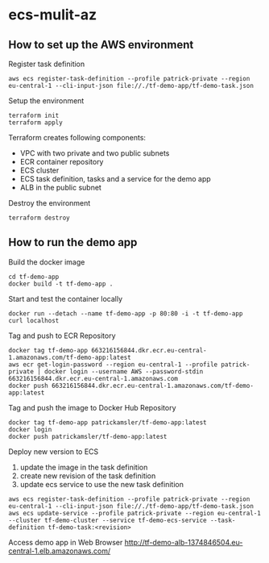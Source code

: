 # ecs-mulit-az

## How to set up the AWS environment

Register task definition
```shell
aws ecs register-task-definition --profile patrick-private --region eu-central-1 --cli-input-json file://./tf-demo-app/tf-demo-task.json
```

Setup the environment
```shell
terraform init
terraform apply
```

Terraform creates following components:
* VPC with two private and two public subnets
* ECR container repository
* ECS cluster
* ECS task definition, tasks and a service for the demo app
* ALB in the public subnet

Destroy the environment
```shell
terraform destroy
```

## How to run the demo app

Build the docker image
```shell
cd tf-demo-app
docker build -t tf-demo-app .
```

Start and test the container locally
```shell
docker run --detach --name tf-demo-app -p 80:80 -i -t tf-demo-app
curl localhost
```

Tag and push to ECR Repository
```shell
docker tag tf-demo-app 663216156844.dkr.ecr.eu-central-1.amazonaws.com/tf-demo-app:latest
aws ecr get-login-password --region eu-central-1 --profile patrick-private | docker login --username AWS --password-stdin 663216156844.dkr.ecr.eu-central-1.amazonaws.com
docker push 663216156844.dkr.ecr.eu-central-1.amazonaws.com/tf-demo-app:latest
```

Tag and push the image to Docker Hub Repository
```shell
docker tag tf-demo-app patrickamsler/tf-demo-app:latest
docker login
docker push patrickamsler/tf-demo-app:latest
```

Deploy new version to ECS
1. update the image in the task definition
2. create new revision of the task definition
3. update ecs service to use the new task definition
```shell
aws ecs register-task-definition --profile patrick-private --region eu-central-1 --cli-input-json file://./tf-demo-app/tf-demo-task.json
aws ecs update-service --profile patrick-private --region eu-central-1 --cluster tf-demo-cluster --service tf-demo-ecs-service --task-definition tf-demo-task:<revision>
```

Access demo app in Web Browser http://tf-demo-alb-1374846504.eu-central-1.elb.amazonaws.com/
